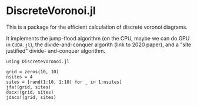 # DiscreteVoronoi.jl

This is a package for the efficient calculation of discrete voronoi diagrams.

It implements the jump-flood algorithm (on the CPU, maybe we can do GPU in `CUDA.jl`),
the divide-and-conquer algorith (link to 2020 paper), and a "site justified" divide-
and-conquer algorithm.

```
using DiscreteVoronoi.jl

grid = zeros(10, 10)
nsites = 4
sites = [rand(1:10, 1:10) for _ in 1:nsites]
jfa!(grid, sites)
dacx!(grid, sites)
jdacx!(grid, sites)
```

